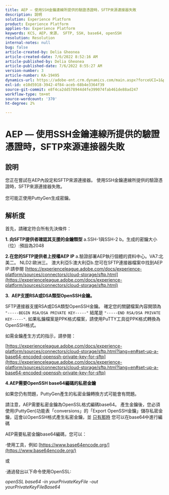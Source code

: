 ```yaml
---
title: AEP — 使用SSH金鑰連線所提供的驗證憑證時，SFTP來源連接器失敗
description: 說明
solution: Experience Platform
product: Experience Platform
applies-to: Experience Platform
keywords: KCS, AEP，來源， SFTP, SSH, base64, openSSH
resolution: Resolution
internal-notes: null
bug: false
article-created-by: Delia Gheonea
article-created-date: 7/6/2022 8:52:16 AM
article-published-by: Delia Gheonea
article-published-date: 7/6/2022 8:55:27 AM
version-number: 3
article-number: KA-19495
dynamics-url: https://adobe-ent.crm.dynamics.com/main.aspx?forceUCI=1&pagetype=entityrecord&etn=knowledgearticle&id=ad9808ea-08fd-ec11-82e5-000d3a3b090d
exl-id: e10d5918-3942-4f84-aceb-68b4e3364f39
source-git-commit: e8f4ca2dd578944d4fe399074fab461de88ad247
workflow-type: tm+mt
source-wordcount: '370'
ht-degree: 2%

---
```


# AEP — 使用SSH金鑰連線所提供的驗證憑證時，SFTP來源連接器失敗

## 說明

您正在嘗試在AEP內設定和SFTP來源連接器。 使用SSH金鑰連線所提供的驗證憑證時，SFTP來源連接器失敗。<br><br>您可能正使用PuttyGen生成密鑰。

## 解析度


首先，請確定符合所有先決條件：

<b>1. 向SFTP提供者確認其支援的金鑰類型</b>
a.SSH-1與SSH-2 b。生成的密鑰大小（位）:預設為2048

<b>2.在您的SFTP提供者上授權AEP IP</b>
a.驗證部署AEP執行個體的資料中心。VA7:北美二。 NLD2:歐洲三。 澳大利亞5:澳大利亞b.您可在SFTP連接器檔案中找到AEP IP:請參閱 [https://experienceleague.adobe.com/docs/experience-platform/sources/connectors/cloud-storage/sftp.html](https://experienceleague.adobe.com/docs/experience-platform/sources/connectors/cloud-storage/sftp.html)



<b>3.  AEP支援RSA或DSA類型OpenSSH金鑰。</b>

SFTP連接器支援RSA或DSA類型OpenSSH金鑰。 確定您的關鍵檔案內容開頭為 `"-----BEGIN RSA/DSA PRIVATE KEY-----"` 結尾是 `"-----END RSA/DSA PRIVATE KEY-----"`. 如果私鑰檔案是PPK格式檔案，請使用PuTTY工具從PPK格式轉換為OpenSSH格式。

如需金鑰產生方式的指示，請參閱：

[https://experienceleague.adobe.com/docs/experience-platform/sources/connectors/cloud-storage/sftp.html?lang=en#set-up-a-base64-encoded-openssh-private-key-for-sftp](https://experienceleague.adobe.com/docs/experience-platform/sources/connectors/cloud-storage/sftp.html?lang=en#set-up-a-base64-encoded-openssh-private-key-for-sftp)



<b>4.AEP需要OpenSSH base64編碼的私密金鑰 </b>



如果您仍有問題，PuttyGen產生的私密金鑰轉換方式可能會有問題。

請注意，AEP需要私密金鑰為OpenSSL格式編碼base64。 產生金鑰後，您必須使用(PuttyGen)功能表「conversions」的「Export OpenSSH金鑰」儲存私密金鑰，這會以OpenSSH格式產生私密金鑰，並 <u>只有那時</u> 您可以在base64中進行編碼

AEP需要私密金鑰base64編碼，您可以：

·使用工具，例如 [https://www.base64encode.org/](https://www.base64encode.org/)

或

·通過發出以下命令使用OpenSSL:

*openSSL base64 -in yourPrivateKeyFile -out
<br>yourPrivateKeyFileBase64*
